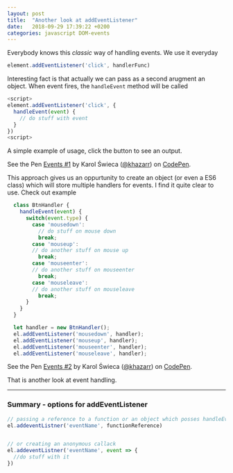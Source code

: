 ```yaml
---
layout: post
title:  "Another look at addEventListener"
date:   2018-09-29 17:39:22 +0200
categories: javascript DOM-events
---
```


Everybody knows this *classic* way of handling events. We use it everyday

```javascript
element.addEventListener('click', handlerFunc)
```
Interesting fact is that actually we can pass as a second arugment an object. When event fires, the ```handleEvent``` method will be called

```javascript
<script>
element.addEventListener('click', {
  handleEvent(event) {
    // do stuff with event
  }
})
<script>
```
A simple example of usage, click the button to see an output.

<p data-height="161" data-theme-id="0" data-slug-hash="KGwyPE" data-default-tab="result" data-user="khazarr" data-pen-title="Events #1" class="codepen">See the Pen <a href="https://codepen.io/khazarr/pen/KGwyPE/">Events #1</a> by Karol Świeca (<a href="https://codepen.io/khazarr">@khazarr</a>) on <a href="https://codepen.io">CodePen</a>.</p>
<script async src="https://static.codepen.io/assets/embed/ei.js"></script>


This approach gives us an oppurtunity to create an object (or even a ES6 class) which will store multiple handlers for events. I find it quite clear to use. Check out example

```javascript
  class BtnHandler {
    handleEvent(event) {
      switch(event.type) {
        case 'mousedown':
          // do stuff on mouse down
          break;
        case 'mouseup':
        // do another stuff on mouse up
          break;
        case 'mouseenter':
        // do another stuff on mouseenter
          break;
        case 'mouseleave':
        // do another stuff on mouseleave
          break;
      }
    }
  }

  let handler = new BtnHandler();
  el.addEventListener('mousedown', handler);
  el.addEventListener('mouseup', handler);
  el.addEventListener('mouseenter', handler);
  el.addEventListener('mouseleave', handler);
```

<p data-height="169" data-theme-id="0" data-slug-hash="mzyqOx" data-default-tab="result" data-user="khazarr" data-pen-title="Events #2" class="codepen">See the Pen <a href="https://codepen.io/khazarr/pen/mzyqOx/">Events #2</a> by Karol Świeca (<a href="https://codepen.io/khazarr">@khazarr</a>) on <a href="https://codepen.io">CodePen</a>.</p>
<script async src="https://static.codepen.io/assets/embed/ei.js"></script>

That is another look at event handling.

---

### Summary - options for addEventListener
```javascript
// passing a reference to a function or an object which posses handleEvent method
el.addeventListner('eventName', functionReference)


// or creating an anonymous callack
el.addeventListner('eventName', event => {
  //do stuff with it
})
```